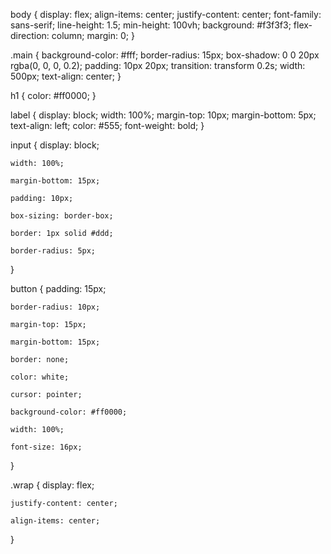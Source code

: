 body {
    display: flex;
    align-items: center;
    justify-content: center;
    font-family: sans-serif;
    line-height: 1.5;
    min-height: 100vh;
    background: #f3f3f3;
    flex-direction: column;
    margin: 0;
  }
  
  .main {
    background-color: #fff;
    border-radius: 15px;
    box-shadow: 0 0 20px rgba(0, 0, 0, 0.2);
    padding: 10px 20px;
    transition: transform 0.2s;
    width: 500px;
    text-align: center;
  }
  
  h1 {
    color: #ff0000;
  }
  
  label {
    display: block;
    width: 100%;
    margin-top: 10px;
    margin-bottom: 5px;
    text-align: left;
    color: #555;
    font-weight: bold;
  }
  
  input {
    display: block;
  
    width: 100%;
  
    margin-bottom: 15px;
  
    padding: 10px;
  
    box-sizing: border-box;
  
    border: 1px solid #ddd;
  
    border-radius: 5px;
  }
  
  button {
    padding: 15px;
  
    border-radius: 10px;
  
    margin-top: 15px;
  
    margin-bottom: 15px;
  
    border: none;
  
    color: white;
  
    cursor: pointer;
  
    background-color: #ff0000;
  
    width: 100%;
  
    font-size: 16px;
  }
  
  .wrap {
    display: flex;
  
    justify-content: center;
  
    align-items: center;
  }
  
